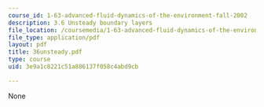 ```yaml
---
course_id: 1-63-advanced-fluid-dynamics-of-the-environment-fall-2002
description: 3.6 Unsteady boundary layers
file_location: /coursemedia/1-63-advanced-fluid-dynamics-of-the-environment-fall-2002/3e9a1c8221c51a886137f058c4abd9cb_36unsteady.pdf
file_type: application/pdf
layout: pdf
title: 36unsteady.pdf
type: course
uid: 3e9a1c8221c51a886137f058c4abd9cb

---
```

None